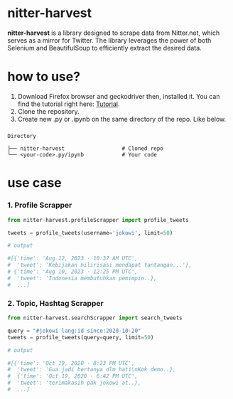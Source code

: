 # nitter-harvest
**nitter-harvest** is a library designed to scrape data from Nitter.net, which serves as a mirror for Twitter. The library leverages the power of both Selenium and BeautifulSoup to efficiently extract the desired data.

# how to use?
1. Download Firefox browser and geckodriver then, installed it. You can find the tutorial right here: [Tutorial](https://www.youtube.com/watch?v=4NxqmX6F6po).
2. Clone the repository.
3. Create new .py or .ipynb on the same directory of the repo. Like below.
#####
    Directory
    
    ├── nitter-harvest                  # Cloned repo
    └── <your-code>.py/ipynb            # Your code
# use case
### 1. Profile Scrapper
```python
from nitter-harvest.profileScrapper import profile_tweets

tweets = profile_tweets(username='jokowi', limit=50)

# output 

#[{'time': 'Aug 12, 2023 · 10:37 AM UTC',
#  'tweet': 'Kebijakan hilirisasi mendapat tantangan...'},
# {'time': 'Aug 10, 2023 · 12:25 PM UTC',
#  'tweet': 'Indonesia membutuhkan pemimpin..},
#  ...]
```
### 2. Topic, Hashtag Scrapper
```python
from nitter-harvest.searchScrapper import search_tweets

query = "#jokowi lang:id since:2020-10-20"
tweets = profile_tweets(query=query, limit=50)

# output 

#[{'time': 'Oct 19, 2020 · 8:23 PM UTC',
#  'tweet': 'Gua jadi bertanya dlm hati\nKok demo..},
#  {'time': 'Oct 19, 2020 · 6:42 PM UTC',
#  'tweet': 'terimakasih pak jokowi at..},
#  ...]
```
